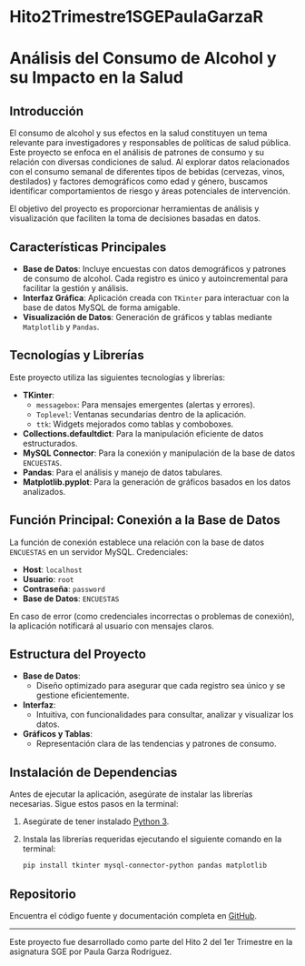 # Hito2Trimestre1SGEPaulaGarzaR
# Análisis del Consumo de Alcohol y su Impacto en la Salud

## Introducción
El consumo de alcohol y sus efectos en la salud constituyen un tema relevante para investigadores y responsables de políticas de salud pública. Este proyecto se enfoca en el análisis de patrones de consumo y su relación con diversas condiciones de salud. Al explorar datos relacionados con el consumo semanal de diferentes tipos de bebidas (cervezas, vinos, destilados) y factores demográficos como edad y género, buscamos identificar comportamientos de riesgo y áreas potenciales de intervención.

El objetivo del proyecto es proporcionar herramientas de análisis y visualización que faciliten la toma de decisiones basadas en datos.

## Características Principales
- **Base de Datos**: Incluye encuestas con datos demográficos y patrones de consumo de alcohol. Cada registro es único y autoincremental para facilitar la gestión y análisis.
- **Interfaz Gráfica**: Aplicación creada con `TKinter` para interactuar con la base de datos MySQL de forma amigable.
- **Visualización de Datos**: Generación de gráficos y tablas mediante `Matplotlib` y `Pandas`.

## Tecnologías y Librerías
Este proyecto utiliza las siguientes tecnologías y librerías:
- **TKinter**:
  - `messagebox`: Para mensajes emergentes (alertas y errores).
  - `Toplevel`: Ventanas secundarias dentro de la aplicación.
  - `ttk`: Widgets mejorados como tablas y comboboxes.
- **Collections.defaultdict**: Para la manipulación eficiente de datos estructurados.
- **MySQL Connector**: Para la conexión y manipulación de la base de datos `ENCUESTAS`.
- **Pandas**: Para el análisis y manejo de datos tabulares.
- **Matplotlib.pyplot**: Para la generación de gráficos basados en los datos analizados.

## Función Principal: Conexión a la Base de Datos
La función de conexión establece una relación con la base de datos `ENCUESTAS` en un servidor MySQL. Credenciales:
- **Host**: `localhost`
- **Usuario**: `root`
- **Contraseña**: `password`
- **Base de Datos**: `ENCUESTAS`

En caso de error (como credenciales incorrectas o problemas de conexión), la aplicación notificará al usuario con mensajes claros.

## Estructura del Proyecto
- **Base de Datos**:
  - Diseño optimizado para asegurar que cada registro sea único y se gestione eficientemente.
- **Interfaz**:
  - Intuitiva, con funcionalidades para consultar, analizar y visualizar los datos.
- **Gráficos y Tablas**:
  - Representación clara de las tendencias y patrones de consumo.

## Instalación de Dependencias
Antes de ejecutar la aplicación, asegúrate de instalar las librerías necesarias. Sigue estos pasos en la terminal:

1. Asegúrate de tener instalado [Python 3](https://www.python.org/downloads/).
2. Instala las librerías requeridas ejecutando el siguiente comando en la terminal:

   ```bash
   pip install tkinter mysql-connector-python pandas matplotlib

## Repositorio
Encuentra el código fuente y documentación completa en [GitHub](https://github.com/PaulaGarzaRodriguez/Hito2Trimestre1SGEPaulaGarzaR).

---

Este proyecto fue desarrollado como parte del Hito 2 del 1er Trimestre en la asignatura SGE por Paula Garza Rodríguez.
